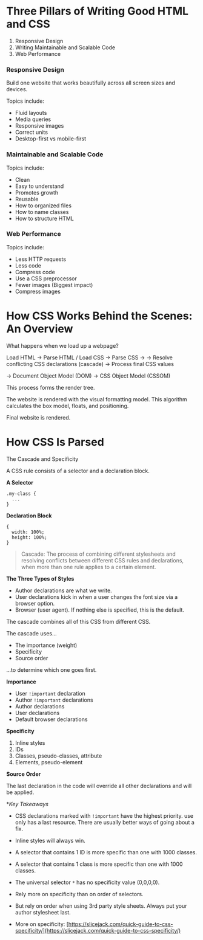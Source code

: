 # Three Pillars of Writing Good HTML and CSS

1. Responsive Design
2. Writing Maintainable and Scalable Code
3. Web Performance

### Responsive Design

Build one website that works beautifully across all screen sizes and devices.

Topics include:

* Fluid layouts
* Media queries
* Responsive images
* Correct units
* Desktop-first vs mobile-first

### Maintainable and Scalable Code

Topics include:

* Clean
* Easy to understand
* Promotes growth
* Reusable
* How to organized files
* How to name classes
* How to structure HTML

### Web Performance

Topics include:

* Less HTTP requests
* Less code
* Compress code
* Use a CSS preprocessor
* Fewer images (Biggest impact)
* Compress images

# How CSS Works Behind the Scenes: An Overview

What happens when we load up a webpage?

Load HTML ->
Parse HTML / Load CSS ->
Parse CSS ->
  -> Resolve conflicting CSS declarations (cascade)
  -> Process final CSS values

-> Document Object Model (DOM)
-> CSS Object Model (CSSOM)

This process forms the render tree.

The website is rendered with the visual formatting model. This algorithm calculates the box model, floats, and positioning.

Final website is rendered.

# How CSS Is Parsed

The Cascade and Specificity

A CSS rule consists of a selector and a declaration block.

**A Selector**

```
.my-class {
  ...
}
```

**Declaration Block**

```
{
  width: 100%;
  height: 100%;
}
```

> Cascade: The process of combining different stylesheets and resolving conflicts between different CSS rules and declarations, when more than one rule applies to a certain element.

**The Three Types of Styles**

* Author declarations are what we write.
* User declarations kick in when a user changes the font size via a browser option.
* Browser (user agent). If nothing else is specified, this is the default.

The cascade combines all of this CSS from different CSS.

The cascade uses...

* The importance (weight)
* Specificity
* Source order

...to determine which one goes first.

**Importance**

* User `!important` declaration
* Author `!important` declarations
* Author declarations
* User declarations
* Default browser declarations

**Specificity**

1. Inline styles
2. IDs
3. Classes, pseudo-classes, attribute
4. Elements, pseudo-element

**Source Order**

The last declaration in the code will override all other declarations and will be applied.

**Key Takeaways*

* CSS declarations marked with `!important` have the highest priority. use only has a last resource. There are usually better ways of going about a fix.

* Inline styles will always win.

* A selector that contains 1 ID is more specific than one with 1000 classes.

* A selector that contains 1 class is more specific than one with 1000 classes.

* The universal selector `*` has no specificity value (0,0,0,0).

* Rely more on specificity than on order of selectors.

* But rely on order when using 3rd party style sheets. Always put your author stylesheet last.

* More on specificity: [https://slicejack.com/quick-guide-to-css-specificity/](https://slicejack.com/quick-guide-to-css-specificity/)

